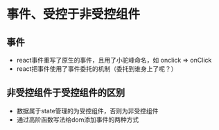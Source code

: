 # 事件、受控于非受控组件

## 事件

- react事件重写了原生的事件，且用了小驼峰命名，如 onclick => onClick
- react把事件使用了事件委托的机制（委托到谁身上了呢？）

## 非受控组件于受控组件的区别

- 数据属于state管理的为受控组件，否则为非受控组件
- 通过高阶函数写法给dom添加事件的两种方式
